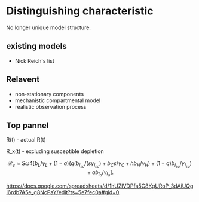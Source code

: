 # Distinguishing characteristic

No longer unique model structure.

## existing models

- Nick Reich's list

## Relavent

- non-stationary components  
- mechanistic compartmental model  
- realistic observation process  

## Top pannel

R(t) - actual R(t)

R_x(t) - excluding susceptible depletion

$$
\mathcal{R}_e \approx S \omega 4 \left[b_L / \gamma_L +  (1 - a) \left(q (b_{I_{sd}} / (s \gamma_{I_{sd}})  + b_C s / \gamma_C + h b_H /\gamma_H) + (1 - q)  b_{I_{su}} / \gamma_{I_{su}}\right) + a b_{I_a} / \gamma_{I_a} \right].
$$

https://docs.google.com/spreadsheets/d/1hUZlVDPfa5C8KgURoP_3dAiUQgI6rdb7A5e_g8NcPaY/edit?ts=5e7fec0a#gid=0

